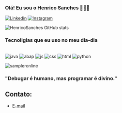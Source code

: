 
### Olá! Eu sou o Henrico Sanches 🙋🏻‍♂️

[![Linkedin](https://img.shields.io/badge/LinkedIn-0077B5?style=for-the-badge&logo=linkedin&logoColor=white)](https://www.linkedin.com/in/henrico-sanches-8841682b5/)
[![Instagram](https://img.shields.io/badge/Instagram-E4405F?style=for-the-badge&logo=instagram&logoColor=white)](https://www.instagram.com/ohenricogiamboni/?next=%2F)

![HenricoSanches GitHub stats](https://github-readme-stats.vercel.app/api?username=henricosanches&show_icons=true&theme=dracula)

### Tecnoligias que eu uso no meu dia-dia

<div style="display: inline_block"><br/>
  <img align=center alt="java" src="https://img.shields.io/badge/Java-ED8B00?style=for-the-badge&logo=openjdk&logoColor=white">
  <img align=center alt="abap" src="https://img.shields.io/badge/ABAP-00599C?style=for-the-badge"">
  <img align=center alt="js" src="https://img.shields.io/badge/JavaScript-F7DF1E?style=for-the-badge&logo=javascript&logoColor=black">
  <img align=center alt="css" src="https://img.shields.io/badge/CSS-239120?&style=for-the-badge&logo=css3&logoColor=white">
  <img align=center alt="html" src="https://img.shields.io/badge/HTML-239120?style=for-the-badge&logo=html5&logoColor=white">
  <img align=center alt="python" src="https://img.shields.io/badge/Python-3776AB?style=for-the-badge&logo=python&logoColor=white">
   
  ![sampleronline](https://github.com/user-attachments/assets/de7438bb-0312-447d-84cf-7f8b651dbc43)

 
   
  

  ### "Debugar é humano, mas programar é divino."
  
  ## Contato:
  - [E-mail](henricosanches242@gmail.com)
